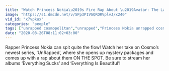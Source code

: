 ```yaml
---
title: "Watch Princess Nokia\u2019s Fire Rap About \u2019Avatar: The Last Airbender\u201d UnRapped Cosmopolitan"
image: "https://s1.dmcdn.net/v/SPp3P1VGQRORVplvJ/x240"
vid_id: "x7vpkux"
categories: "people"
tags: ["unrapped cosmopolitan","unrapped","Princess Nokia unrapped cosmopolitan"]
date: "2020-08-26T08:11:02+03:00"
---
```

Rapper Princess Nokia can spit quite the flow! Watch her take on Cosmo’s newest series, ‘UnRapped’, where she opens up mystery packages and comes up with a rap about them ON THE SPOT.  Be sure to stream her albums ‘Everything Sucks’ and ‘Everything Is Beautiful’!
